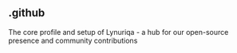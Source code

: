 .github
---
The core profile and setup of Lynuriqa - a hub for our open-source presence and community contributions
